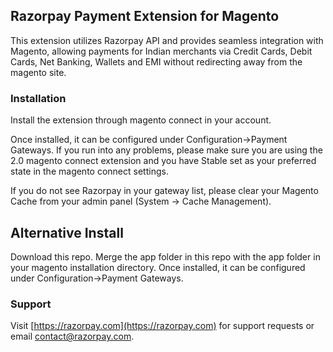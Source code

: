 ## Razorpay Payment Extension for Magento

This extension utilizes Razorpay API and provides seamless integration with Magento, allowing payments for Indian merchants via Credit Cards, Debit Cards, Net Banking, Wallets and EMI without redirecting away from the magento site.

### Installation

Install the extension through magento connect in your account. 

Once installed, it can be configured under Configuration->Payment Gateways. If you run into any problems, please make sure you are using the 2.0 magento connect extension and you have Stable set as your preferred state in the magento connect settings.

If you do not see Razorpay in your gateway list, please clear your Magento Cache from your admin
panel (System -> Cache Management).

## Alternative Install

Download this repo. Merge the app folder in this repo with the app folder in your magento installation directory. Once installed, it can be configured under Configuration->Payment Gateways.

### Support

Visit [https://razorpay.com](https://razorpay.com) for support requests or email contact@razorpay.com.
